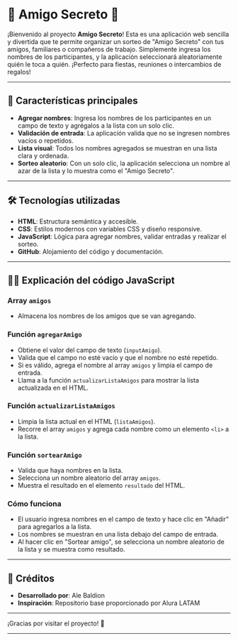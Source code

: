 # 🎉 Amigo Secreto 🎁

¡Bienvenido al proyecto **Amigo Secreto**! Esta es una aplicación web sencilla y divertida que te permite organizar un sorteo de "Amigo Secreto" con tus amigos, familiares o compañeros de trabajo. Simplemente ingresa los nombres de los participantes, y la aplicación seleccionará aleatoriamente quién le toca a quién. ¡Perfecto para fiestas, reuniones o intercambios de regalos!

---

## 🚀 Características principales

- **Agregar nombres**: Ingresa los nombres de los participantes en un campo de texto y agrégalos a la lista con un solo clic.
- **Validación de entrada**: La aplicación valida que no se ingresen nombres vacíos o repetidos.
- **Lista visual**: Todos los nombres agregados se muestran en una lista clara y ordenada.
- **Sorteo aleatorio**: Con un solo clic, la aplicación selecciona un nombre al azar de la lista y lo muestra como el "Amigo Secreto".

---

## 🛠️ Tecnologías utilizadas

- **HTML**: Estructura semántica y accesible.
- **CSS**: Estilos modernos con variables CSS y diseño responsive.
- **JavaScript**: Lógica para agregar nombres, validar entradas y realizar el sorteo.
- **GitHub**: Alojamiento del código y documentación.

---

## 🧑‍💻 Explicación del código JavaScript

### Array `amigos`
- Almacena los nombres de los amigos que se van agregando.

### Función `agregarAmigo`
- Obtiene el valor del campo de texto (`inputAmigo`).
- Valida que el campo no esté vacío y que el nombre no esté repetido.
- Si es válido, agrega el nombre al array `amigos` y limpia el campo de entrada.
- Llama a la función `actualizarListaAmigos` para mostrar la lista actualizada en el HTML.

### Función `actualizarListaAmigos`
- Limpia la lista actual en el HTML (`listaAmigos`).
- Recorre el array `amigos` y agrega cada nombre como un elemento `<li>` a la lista.

### Función `sortearAmigo`
- Valida que haya nombres en la lista.
- Selecciona un nombre aleatorio del array `amigos`.
- Muestra el resultado en el elemento `resultado` del HTML.

### Cómo funciona
- El usuario ingresa nombres en el campo de texto y hace clic en "Añadir" para agregarlos a la lista.
- Los nombres se muestran en una lista debajo del campo de entrada.
- Al hacer clic en "Sortear amigo", se selecciona un nombre aleatorio de la lista y se muestra como resultado.

---

## 🙌 Créditos

- **Desarrollado por**: Ale Baldion 
- **Inspiración**: Repositorio base proporcionado por Alura LATAM


---

¡Gracias por visitar el proyecto! 🎊

---
